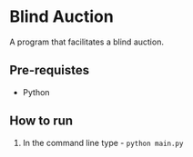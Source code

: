 # Blind Auction

A program that facilitates a blind auction.

## Pre-requistes
- Python

## How to run

1. In the command line type - `python main.py`
